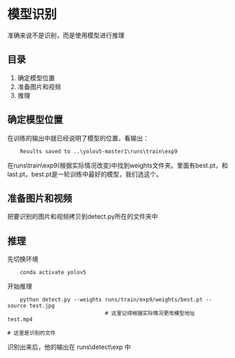 # **模型识别**

准确来说不是识别，而是使用模型进行推理

## **目录**

1. 确定模型位置
2. 准备图片和视频
3. 推理

## **确定模型位置**

在训练的输出中就已经说明了模型的位置，看输出：

        Results saved to ..\yolov5-master1\runs\train\exp9

在runs\train\exp9(根据实际情况改变)中找到weights文件夹。里面有best.pt，和last.pt，best.pt是一轮训练中最好的模型，我们选这个。

## **准备图片和视频**

把要识别的图片和视频拷贝到detect.py所在的文件夹中

## **推理**

先切换环境

        conda activate yolov5

开始推理

        python detect.py --weights runs/train/exp9/weights/best.pt --source test.jpg
                                   # 这里记得根据实际情况更改模型地址          test.mp4
                                                                           # 这里是识别的文件

识别出来后，他的输出在 runs\detect\exp 中